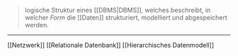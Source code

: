 > logische Struktur eines [[DBMS|DBMS]], welches beschreibt, in welcher _Form_ die [[Daten]] strukturiert, modelliert und abgespeichert werden.


---
[[Netzwerk]]
[[Relationale Datenbank]]
[[Hierarchisches Datenmodell]]